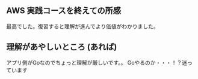 ## AWS 実践コースを終えての所感
最高でした。復習すると理解が進んでより価値がわかりました。

## 理解があやしいところ (あれば)
アプリ側がGoなのでちょっと理解が厳しいです。。
Goやるのか・・・！？迷っています
